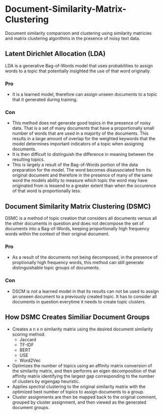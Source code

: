 # Document-Similarity-Matrix-Clustering
Document similarity comparison and clustering using similarity matricies and matrix clustering algorithms in the presence of noisy text data.

## Latent Dirichlet Allocation (LDA)
LDA is a generative Bag-of-Words model that uses probabilities to assign words to a topic that potentially insighted the use of that word originally. 
### Pro
- It is a learned model, therefore can assign unseen documents to a topic that it generated during training.
### Con
- This method does not generate good topics in the presence of noisy data. That is a set of many documents that have a proportionally small number of words that are used in a majority of the documents. This results in a large amount of overlap for the weighted keywords that the model determines important indicators of a topic when assigning documents.
- It is then difficult to distinguish the difference in meaning between the resulting topics.
- This is largely a result of the Bag-of-Words portion of the data preparation for the model. The word becomes disassociated from its original document and therefore in the presence of many of the same word the models ability to measure which topic the word may have originated from is lessend to a greater extent than when the occurence of that word is proportionally less.

## Document Similarity Matrix Clustering (DSMC)
DSMC is a method of topic creation that considers all documents versus all the other documents in question and does not decompose the set of documents into a Bag-of-Words, keeping proportionally high frequency words within the context of their original document.
### Pro
- As a result of the documents not being decomposed, in the presence of proptionally high frequency words, this method can still generate distinguishable topic groups of documents.
### Con
- DSCM is not a learned model in that its results can not be used to assign an unseen document to a previously created topic. It has to consider all documents in question everytime it needs to create topic clusters.

## How DSMC Creates Similiar Document Groups
- Creates a n x n similarity matrix using the desired document similarity scoring method.
  - Jaccard
  - TF-IDF
  - BERT
  - USE
  - Word2Vec
- Optimizes the number of topics using an affinity matrix conversion of the similarity matrix, and then performs an eigen decomposition of that affinity matrix identifying the largest gap corresponding to the number of clusters by eigengap heuristic.
- Applies spectral clustering to the original similarity matrix with the optimized best number of topics to assign documents to a group.
- Cluster assignments are then be mapped back to the original comment, grouped by cluster assignment, and then viewed as the generated document groups.
